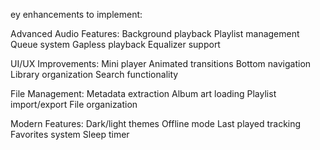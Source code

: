 ey enhancements to implement:

Advanced Audio Features:
Background playback
Playlist management
Queue system
Gapless playback
Equalizer support


UI/UX Improvements:
Mini player
Animated transitions
Bottom navigation
Library organization
Search functionality


File Management:
Metadata extraction
Album art loading
Playlist import/export
File organization


Modern Features:
Dark/light themes
Offline mode
Last played tracking
Favorites system
Sleep timer
